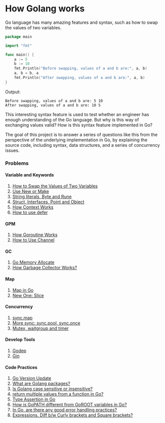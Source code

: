 # How Golang works



Go language has many amazing features and syntax, such as how to swap the values of two variables.

```go
package main

import "fmt"

func main() {
    a := 5
    b := 10
    fmt.Println("Before swapping, values of a and b are:", a, b)
    a, b = b, a
    fmt.Println("After swapping, values of a and b are:", a, b)
}
```

Output:

```
Before swapping, values of a and b are: 5 10
After swapping, values of a and b are: 10 5
```



This interesting syntax feature is used to test whether an engineer has enough understanding of the Go language. But why is this way of exchanging values valid? How is this syntax feature implemented in Go?

The goal of this project is to answer a series of questions like this from the perspective of the underlying implementation in Go, by explaining the source code, including syntax, data structures, and a series of concurrency issues.



### Problems

#### Variable and Keywords

1. [How to Swap the Values of Two Variables](problems/swap-the-values-of-two-variables.md)
2. [Use New or Make](problems/use-new-or-make.md)
3. [String literals, Byte and Rune](problems/string.md)
4. [Struct, Interfaces,  Point and Object](problems/struct-and-object.md)
5. [How Context Works](problems/how-context-works.md)
6. [How to use defer](problems/defer.md)



#### GPM

1. [How Goroutine Works](problems/how-goroutine-works.md)
4. [How to Use Channel](problems/how-to-use-channel.md)



#### GC

1. [Go Memory Allocate](problems/go-memory-allocate.md)
2. [How Garbage Collector Works? ]()



#### Map

1. [Map in Go](problems/map-in-go.md)
2. [New One: Slice](problems/new-one-slice.md)



#### Concurrency

1. [sync.map](problems/sync-map.md)
2. [More sync: sync.pool, sync.once](problems/more-sync.md)
3. [Mutex, waitgroup and timer](problems/more-concurrency-tools.md)



#### Develop Tools

1. [Godep](problems/godep.md)
2. [Gin](problems/gin.md)

 

#### Code Practices

1. [Go Version Update](problems/go-versions.md)
2. [What are Golang packages?](problems/.md)
3. [Is Golang case sensitive or insensitive?](problems/golang-sensitive-problem.md)
4. [return multiple values from a function in Go?](problems/return-multiple-values.md)
5. [Type Assertion in Go](problems/type-aeeertion.md)
6. [How is GoPATH different from GoROOT variables in Go?](problems/gopath-and-goroot.md)
7. [In Go, are there any good error handling practices?](problems/error-handling.md)
8. [Expressions. Diff b/w Curly brackets and Square brackets?](problems/curly-brackets-and-square-brackets.md)
